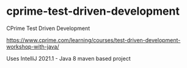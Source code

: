 # cprime-test-driven-development
CPrime Test Driven Development

https://www.cprime.com/learning/courses/test-driven-development-workshop-with-java/

Uses IntelliJ 2021.1 - Java 8 maven based project
